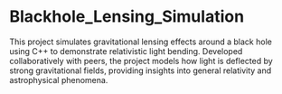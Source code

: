 # Blackhole_Lensing_Simulation
This project simulates gravitational lensing effects around a black hole using C++ to demonstrate relativistic light bending. Developed collaboratively with peers, the project models how light is deflected by strong gravitational fields, providing insights into general relativity and astrophysical phenomena.
